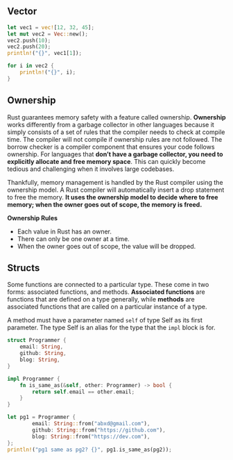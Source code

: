 


## Vector
```rs
let vec1 = vec![12, 32, 45];
let mut vec2 = Vec::new();
vec2.push(10);
vec2.push(20);
println!("{}", vec1[1]);

for i in vec2 {
    println!("{}", i);
}
```

## Ownership
Rust guarantees memory safety with a feature called ownership. **Ownership** works differently from a garbage collector in other languages because it simply consists of a set of rules that the compiler needs to check at compile time. The compiler will not compile if ownership rules are not followed. The borrow checker is a compiler component that ensures your code follows ownership.
For languages that **don’t have a garbage collector, you need to explicitly allocate and free memory space**. This can quickly become tedious and challenging when it involves large codebases.

Thankfully, memory management is handled by the Rust compiler using the ownership model. A Rust compiler will automatically insert a drop statement to free the memory. **It uses the ownership model to decide where to free memory; when the owner goes out of scope, the memory is freed.**

**Ownership Rules**
- Each value in Rust has an owner.
- There can only be one owner at a time.
- When the owner goes out of scope, the value will be dropped.

## Structs
Some functions are connected to a particular type. These come in two forms: associated functions, and methods. **Associated functions** are functions that are defined on a type generally, while **methods** are associated functions that are called on a particular instance of a type.

A method must have a parameter named `self` of type Self as its first parameter. The type Self is an alias for the type that the `impl` block is for.
```rs
struct Programmer {
    email: String,
    github: String,
    blog: String,
}

impl Programmer {
    fn is_same_as(&self, other: Programmer) -> bool {
        return self.email == other.email;
    }
}

let pg1 = Programmer {
        email: String::from("abxd@gmail.com"),
        github: String::from("https://github.com"),
        blog: String::from("https://dev.com"),
};
println!("pg1 same as pg2? {}", pg1.is_same_as(pg2));
```